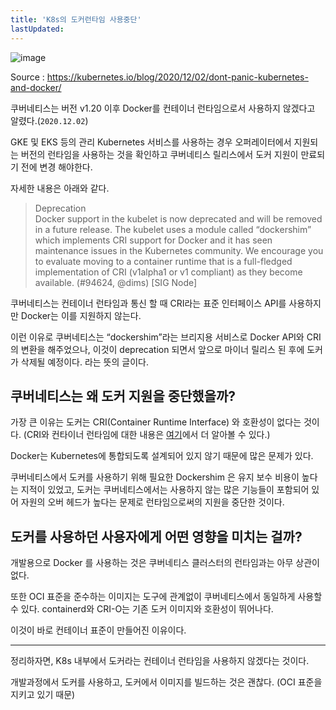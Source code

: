 ```yaml
---
title: 'K8s의 도커런타임 사용중단'
lastUpdated: 
---
```


![image](https://user-images.githubusercontent.com/81006587/201903310-cec614e1-d458-40be-afc3-9df77529e4d5.png)

Source : https://kubernetes.io/blog/2020/12/02/dont-panic-kubernetes-and-docker/

쿠버네티스는 버전 v1.20 이후 Docker를 컨테이너 런타임으로서 사용하지 않겠다고 알렸다.(`2020.12.02`)

GKE 및 EKS 등의 관리 Kubernetes 서비스를 사용하는 경우 오퍼레이터에서 지원되는 버전의 런타임을 사용하는 것을 확인하고 쿠버네티스 릴리스에서 도커 지원이 만료되기 전에 변경 해야한다.

자세한 내용은 아래와 같다.

> Deprecation<br/>Docker support in the kubelet is now deprecated and will be removed in a future release. The kubelet uses a module called “dockershim” which implements CRI support for Docker and it has seen maintenance issues in the Kubernetes community. We encourage you to evaluate moving to a container runtime that is a full-fledged implementation of CRI (v1alpha1 or v1 compliant) as they become available. (#94624, @dims) [SIG Node]

쿠버네티스는 컨테이너 런타임과 통신 할 때 CRI라는 표준 인터페이스 API를 사용하지만 Docker는 이를 지원하지 않는다.

이런 이유로 쿠버네티스는 “dockershim”라는 브리지용 서비스로 Docker API와 CRI의 변환을 해주었으나, 이것이 deprecation 되면서 앞으로 마이너 릴리스 된 후에 도커가 삭제될 예정이다. 라는 뜻의 글이다.

## 쿠버네티스는 왜 도커 지원을 중단했을까?

가장 큰 이유는 도커는 CRI(Container Runtime Interface) 와 호환성이 없다는 것이다. (CRI와 컨타이너 런타임에 대한 내용은 <a href="https://github.com/rlaisqls/TIL/blob/main/%EB%8D%B0%EB%B8%8C%EC%98%B5%EC%8A%A4%20DevOps/%EC%BB%A8%ED%85%8C%EC%9D%B4%EB%84%88%20%EB%9F%B0%ED%83%80%EC%9E%84.md">여기</a>에서 더 알아볼 수 있다.)

Docker는 Kubernetes에 통합되도록 설계되어 있지 않기 때문에 많은 문제가 있다.

쿠버네티스에서 도커를 사용하기 위해 필요한 Dockershim 은 유지 보수 비용이 높다는 지적이 있었고, 도커는 쿠버네티스에서는 사용하지 않는 많은 기능들이 포함되어 있어 자원의 오버 헤드가 높다는 문제로 런타임으로써의 지원을 중단한 것이다.

## 도커를 사용하던 사용자에게 어떤 영향을 미치는 걸까?

개발용으로 Docker 를 사용하는 것은 쿠버네티스 클러스터의 런타임과는 아무 상관이 없다.

또한 OCI 표준을 준수하는 이미지는 도구에 관계없이 쿠버네티스에서 동일하게 사용할 수 있다. containerd와 CRI-O는 기존 도커 이미지와 호환성이 뛰어나다.

이것이 바로 컨테이너 표준이 만들어진 이유이다.

---

정리하자면, K8s 내부에서 도커라는 컨테이너 런타임을 사용하지 않겠다는 것이다. 

개발과정에서 도커를 사용하고, 도커에서 이미지를 빌드하는 것은 괜찮다. (OCI 표준을 지키고 있기 때문)
